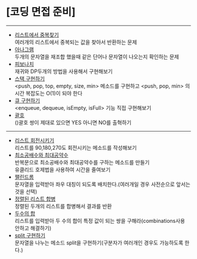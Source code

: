 # **\[코딩 면접 준비\]**
---
- [리스트에서 중복찾기](https://github.com/JuyeolRyu/tech-interview/blob/main/code-interview/code/%EB%A6%AC%EC%8A%A4%ED%8A%B8%20%EC%A4%91%EB%B3%B5%20%EC%B0%BE%EA%B8%B0.py)  
  여러개의 리스트에서 중복되는 값을 찾아서 반환하는 문제
- [아나그램](https://github.com/JuyeolRyu/tech-interview/blob/main/code-interview/code/%EC%95%84%EB%82%98%EA%B7%B8%EB%9E%A8.py)  
  두개의 문자열을 재조합 했을때 같은 단어나 문자열이 나오는지 확인하는 문제
- [피보나치](https://github.com/JuyeolRyu/tech-interview/blob/main/code-interview/code/%ED%94%BC%EB%B3%B4%EB%82%98%EC%B9%98.py)  
   재귀와 DP두개의 방법을 사용해서 구현해보기
- [스택 구현하기](https://github.com/JuyeolRyu/tech-interview/blob/main/code-interview/code/%EC%8A%A4%ED%83%9D%20%EA%B5%AC%ED%98%84%ED%95%98%EA%B8%B0.py)  
   <push, pop, top, empty, size, min> 메소드를 구현하고 <push, pop, min> 의 시간 복잡도는 O(1)이 되야 한다
- [큐 구현하기](https://github.com/JuyeolRyu/tech-interview/blob/main/code-interview/code/%ED%81%90%20%EA%B5%AC%ED%98%84%ED%95%98%EA%B8%B0.py)  
   <enqueue, dequeue, isEmpty, isFull> 기능 직접 구현해보기
- [괄호](https://github.com/JuyeolRyu/tech-interview/blob/main/code-interview/code/%EA%B4%84%ED%98%B8.py)  
   ()괄호 쌍이 제대로 있으면 YES 아니면 NO를 출혁하기
---
- [리스트 회전시키기](https://github.com/JuyeolRyu/tech-interview/blob/main/code-interview/code/%EB%A6%AC%EC%8A%A4%ED%8A%B8%20%ED%9A%8C%EC%A0%84.py)  
   리스트를 90,180,270도 회전시키는 메소드를 작성해보기
- [최소공배수와 최대공약수](https://github.com/JuyeolRyu/tech-interview/tree/main/code-interview/code)  
   반복문으로 최소공배수와 최대공약수를 구하는 메소드를 만들기  
   유클리드 호제법을 사용하여 시간을 줄여보기
- [팰린드롬](https://github.com/JuyeolRyu/tech-interview/blob/main/code-interview/code/%ED%8C%B0%EB%A6%B0%EB%93%9C%EB%A1%AC.py)  
   문자열을 입력받아 좌우 대칭이 되도록 배치한다.(여러개일 경우 사전순으로 앞서는 것을 선택)
- [정렬된 리스트 합병](https://github.com/JuyeolRyu/tech-interview/blob/main/code-interview/code/%EC%A0%95%EB%A0%AC%EB%90%9C%20%EB%A6%AC%EC%8A%A4%ED%8A%B8%20%ED%95%A9%EB%B3%91.py)  
   정렬된 두개의 리스트를 합병해서 결과를 반환
- [두수의 합](https://github.com/JuyeolRyu/tech-interview/blob/main/code-interview/code/%EB%91%90%EC%88%98%EC%9D%98%20%ED%95%A9.py)  
   리스트를 입력받아 두 수의 합이 특정 값이 되는 쌍을 구해라(combinations사용 안하고 해결하기)
- [split 구현하기](https://github.com/JuyeolRyu/tech-interview/blob/main/code-interview/code/split%20%EA%B5%AC%ED%98%84%ED%95%98%EA%B8%B0.py)  
   문자열을 나누는 메소드 split을 구현하기(구분자가 여러개인 경우도 가능하도록 한다.)
